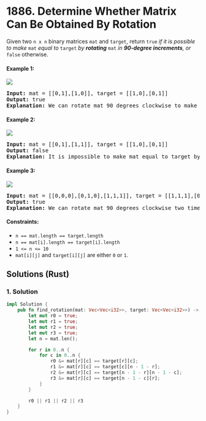 # 1886. Determine Whether Matrix Can Be Obtained By Rotation
Given two `n x n` binary matrices `mat` and `target`, return `true` *if it is possible to make* `mat` *equal to* `target` *by **rotating*** `mat` *in **90-degree increments**, or* `false` otherwise.

#### Example 1:
![](https://assets.leetcode.com/uploads/2021/05/20/grid3.png)
<pre>
<strong>Input:</strong> mat = [[0,1],[1,0]], target = [[1,0],[0,1]]
<strong>Output:</strong> true
<strong>Explanation:</strong> We can rotate mat 90 degrees clockwise to make mat equal target.
</pre>

#### Example 2:
![](https://assets.leetcode.com/uploads/2021/05/20/grid4.png)
<pre>
<strong>Input:</strong> mat = [[0,1],[1,1]], target = [[1,0],[0,1]]
<strong>Output:</strong> false
<strong>Explanation:</strong> It is impossible to make mat equal to target by rotating mat.
</pre>

#### Example 3:
![](https://assets.leetcode.com/uploads/2021/05/26/grid4.png)
<pre>
<strong>Input:</strong> mat = [[0,0,0],[0,1,0],[1,1,1]], target = [[1,1,1],[0,1,0],[0,0,0]]
<strong>Output:</strong> true
<strong>Explanation:</strong> We can rotate mat 90 degrees clockwise two times to make mat equal target.
</pre>

#### Constraints:
* `n == mat.length == target.length`
* `n == mat[i].length == target[i].length`
* `1 <= n <= 10`
* `mat[i][j]` and `target[i][j]` are either `0` or `1`.

## Solutions (Rust)

### 1. Solution
```Rust
impl Solution {
    pub fn find_rotation(mat: Vec<Vec<i32>>, target: Vec<Vec<i32>>) -> bool {
        let mut r0 = true;
        let mut r1 = true;
        let mut r2 = true;
        let mut r3 = true;
        let n = mat.len();

        for r in 0..n {
            for c in 0..n {
                r0 &= mat[r][c] == target[r][c];
                r1 &= mat[r][c] == target[c][n - 1 - r];
                r2 &= mat[r][c] == target[n - 1 - r][n - 1 - c];
                r3 &= mat[r][c] == target[n - 1 - c][r];
            }
        }

        r0 || r1 || r2 || r3
    }
}
```
